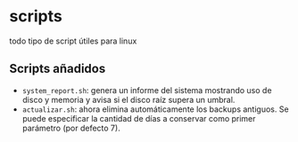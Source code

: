# scripts
todo tipo de script útiles para linux

## Scripts añadidos

- `system_report.sh`: genera un informe del sistema mostrando uso de disco y memoria y avisa si el disco raíz supera un umbral.
- `actualizar.sh`: ahora elimina automáticamente los backups antiguos. Se puede especificar la cantidad de días a conservar como primer parámetro (por defecto 7).
